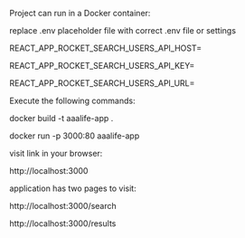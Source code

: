 Project can run in a Docker container:

replace .env placeholder file with correct .env file or settings

REACT_APP_ROCKET_SEARCH_USERS_API_HOST=

REACT_APP_ROCKET_SEARCH_USERS_API_KEY=

REACT_APP_ROCKET_SEARCH_USERS_API_URL=



Execute the following commands:

docker build -t aaalife-app .

docker run -p 3000:80 aaalife-app



visit link in your browser:

http://localhost:3000



application has two pages to visit:

http://localhost:3000/search

http://localhost:3000/results
